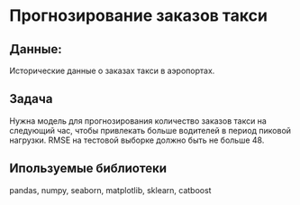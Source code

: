 # Прогнозирование заказов такси

## Данные:
Исторические данные о заказах такси в аэропортах.

## Задача
Нужна модель для прогнозирования количество заказов такси на следующий час, чтобы привлекать больше водителей в период пиковой нагрузки. RMSE на тестовой выборке должно быть не больше 48.

## Ипользуемые библиотеки 
pandas, numpy, seaborn, matplotlib, sklearn, catboost

